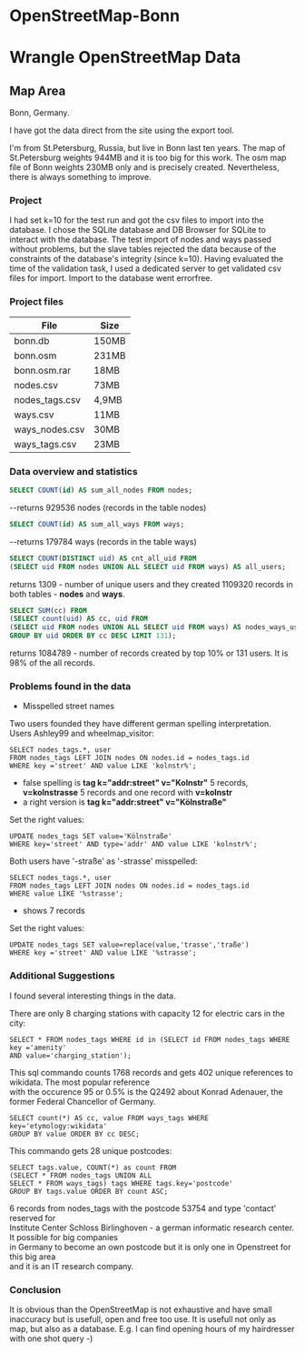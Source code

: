# OpenStreetMap-Bonn
# Wrangle OpenStreetMap Data

## Map Area 

Bonn, Germany.

I have got the data direct from the site using the export tool.

I'm from St.Petersburg, Russia, but live in Bonn last ten years. The map of St.Petersburg weights 944MB and it is too big for this work. The osm map file of Bonn weights 230MB only and is precisely created. 
Nevertheless, there is always something to improve.

### Project

I had set k=10 for the test run and got the csv files to import into the database. I chose the SQLite database and DB Browser for SQLite to interact with the database. The test import of nodes and ways passed without problems, but the slave tables rejected the data because of the constraints of the database's integrity (since k=10).
Having evaluated the time of the validation task, I used a dedicated server to get validated csv files for import. Import to the database went errorfree.


### Project files

File | Size
--- | ---
bonn.db | 150MB
bonn.osm | 231MB
bonn.osm.rar | 18MB
nodes.csv | 73MB
nodes_tags.csv | 4,9MB
ways.csv | 11MB
ways_nodes.csv | 30MB
ways_tags.csv | 23MB

### Data overview and statistics
```sql
SELECT COUNT(id) AS sum_all_nodes FROM nodes;
```
--returns 929536 nodes (records in the table nodes)  

```sql
SELECT COUNT(id) AS sum_all_ways FROM ways;
```
--returns 179784 ways (records in the table ways)  

```sql
SELECT COUNT(DISTINCT uid) AS cnt_all_uid FROM
(SELECT uid FROM nodes UNION ALL SELECT uid FROM ways) AS all_users;
```
returns 1309 - number of unique users and they created 1109320 records in both tables - **nodes** and **ways**.  

```sql
SELECT SUM(cc) FROM
(SELECT count(uid) AS cc, uid FROM
(SELECT uid FROM nodes UNION ALL SELECT uid FROM ways) AS nodes_ways_users
GROUP BY uid ORDER BY cc DESC LIMIT 131);
```
returns 1084789 - number of records created by top 10% or 131 users. It is 98% of the all records.  



### Problems found in the data

- Misspelled street names

Two users founded they have different german spelling interpretation.  
Users Ashley99 and wheelmap_visitor:  
```
SELECT nodes_tags.*, user
FROM nodes_tags LEFT JOIN nodes ON nodes.id = nodes_tags.id
WHERE key ='street' AND value LIKE 'kolnstr%';
```
- false spelling is **tag k="addr:street" v="Kolnstr"** 5 records, **v=kolnstrasse** 5 records and one record with **v=kolnstr**  
- a right version is **tag k="addr:street" v="Kölnstraße"**

Set the right values:
```
UPDATE nodes_tags SET value='Kölnstraße'
WHERE key='street' AND type='addr' AND value LIKE 'kolnstr%';
```

Both users have '-straße' as '-strasse' misspelled:  
```
SELECT nodes_tags.*, user
FROM nodes_tags LEFT JOIN nodes ON nodes.id = nodes_tags.id
WHERE value LIKE '%strasse';
```
- shows 7 records

Set the right values:
```
UPDATE nodes_tags SET value=replace(value,'trasse','traße')
WHERE key ='street' AND value LIKE '%strasse';
```

### Additional Suggestions

I found several interesting things in the data.

There are only 8 charging stations with capacity 12 for electric cars in the city:
```
SELECT * FROM nodes_tags WHERE id in (SELECT id FROM nodes_tags WHERE key ='amenity'
AND value='charging_station');
```

This sql commando counts 1768 records and gets 402 unique references to wikidata. The most popular reference  
with the occurence 95 or 0.5% is the Q2492 about Konrad Adenauer, the former Federal Chancellor of Germany.
```
SELECT count(*) AS cc, value FROM ways_tags WHERE key='etymology:wikidata'
GROUP BY value ORDER BY cc DESC;
```
This commando gets 28 unique postcodes:
```
SELECT tags.value, COUNT(*) as count FROM
(SELECT * FROM nodes_tags UNION ALL
SELECT * FROM ways_tags) tags WHERE tags.key='postcode'
GROUP BY tags.value ORDER BY count ASC;
```
6 records from nodes_tags with the postcode 53754 and type 'contact' reserved for  
Institute Center Schloss Birlinghoven - a german informatic research center. It possible for big companies  
in Germany to become an own postcode but it is only one in Openstreet for this big area  
and it is an IT research company.

### Conclusion
It is obvious than the OpenStreetMap is not exhaustive and have small inaccuracy but is usefull, open and free too use. It is usefull not only as map, but also as a database. E.g. I can find opening hours of my hairdresser with one shot query -)
